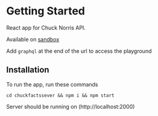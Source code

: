# Getting Started

React app for Chuck Norris API.

Available on [sandbox](https://codesandbox.io/s/pedantic-nash-qe1rj)

Add `graphql` at the end of the url to access the playground

## Installation

To run the app, run these commands

 `cd chuckfactssever && npm i && npm start`

Server should be running on (http://localhost:2000)
